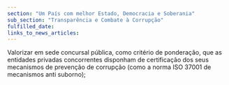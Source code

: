 ```yaml
---
section: "Um País com melhor Estado, Democracia e Soberania"
sub_section: "Transparência e Combate à Corrupção"
fulfilled_date:
links_to_news_articles:
---
```


Valorizar em sede concursal pública, como critério de ponderação, que as entidades privadas concorrentes disponham de certificação dos seus mecanismos de prevenção de corrupção (como a norma ISO 37001 de mecanismos anti suborno);